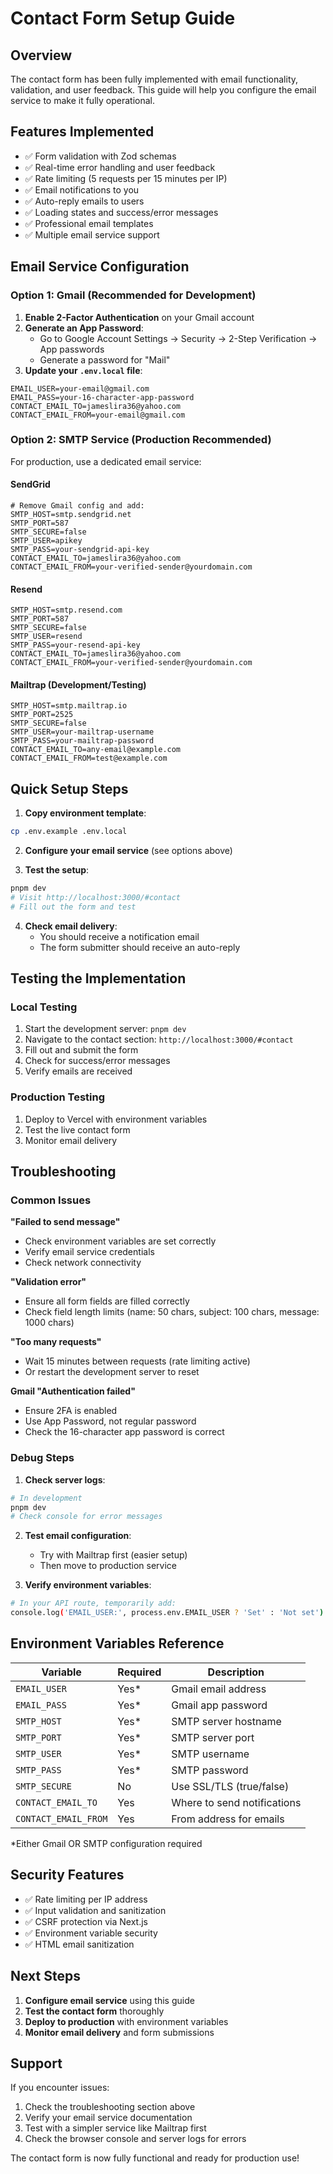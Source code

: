 # Contact Form Setup Guide

## Overview
The contact form has been fully implemented with email functionality, validation, and user feedback. This guide will help you configure the email service to make it fully operational.

## Features Implemented
- ✅ Form validation with Zod schemas
- ✅ Real-time error handling and user feedback
- ✅ Rate limiting (5 requests per 15 minutes per IP)
- ✅ Email notifications to you
- ✅ Auto-reply emails to users
- ✅ Loading states and success/error messages
- ✅ Professional email templates
- ✅ Multiple email service support

## Email Service Configuration

### Option 1: Gmail (Recommended for Development)

1. **Enable 2-Factor Authentication** on your Gmail account
2. **Generate an App Password**:
   - Go to Google Account Settings → Security → 2-Step Verification → App passwords
   - Generate a password for "Mail"
3. **Update your `.env.local` file**:
```env
EMAIL_USER=your-email@gmail.com
EMAIL_PASS=your-16-character-app-password
CONTACT_EMAIL_TO=jameslira36@yahoo.com
CONTACT_EMAIL_FROM=your-email@gmail.com
```

### Option 2: SMTP Service (Production Recommended)

For production, use a dedicated email service:

#### SendGrid
```env
# Remove Gmail config and add:
SMTP_HOST=smtp.sendgrid.net
SMTP_PORT=587
SMTP_SECURE=false
SMTP_USER=apikey
SMTP_PASS=your-sendgrid-api-key
CONTACT_EMAIL_TO=jameslira36@yahoo.com
CONTACT_EMAIL_FROM=your-verified-sender@yourdomain.com
```

#### Resend
```env
SMTP_HOST=smtp.resend.com
SMTP_PORT=587
SMTP_SECURE=false
SMTP_USER=resend
SMTP_PASS=your-resend-api-key
CONTACT_EMAIL_TO=jameslira36@yahoo.com
CONTACT_EMAIL_FROM=your-verified-sender@yourdomain.com
```

#### Mailtrap (Development/Testing)
```env
SMTP_HOST=smtp.mailtrap.io
SMTP_PORT=2525
SMTP_SECURE=false
SMTP_USER=your-mailtrap-username
SMTP_PASS=your-mailtrap-password
CONTACT_EMAIL_TO=any-email@example.com
CONTACT_EMAIL_FROM=test@example.com
```

## Quick Setup Steps

1. **Copy environment template**:
```bash
cp .env.example .env.local
```

2. **Configure your email service** (see options above)

3. **Test the setup**:
```bash
pnpm dev
# Visit http://localhost:3000/#contact
# Fill out the form and test
```

4. **Check email delivery**:
   - You should receive a notification email
   - The form submitter should receive an auto-reply

## Testing the Implementation

### Local Testing
1. Start the development server: `pnpm dev`
2. Navigate to the contact section: `http://localhost:3000/#contact`
3. Fill out and submit the form
4. Check for success/error messages
5. Verify emails are received

### Production Testing
1. Deploy to Vercel with environment variables
2. Test the live contact form
3. Monitor email delivery

## Troubleshooting

### Common Issues

**"Failed to send message"**
- Check environment variables are set correctly
- Verify email service credentials
- Check network connectivity

**"Validation error"**
- Ensure all form fields are filled correctly
- Check field length limits (name: 50 chars, subject: 100 chars, message: 1000 chars)

**"Too many requests"**
- Wait 15 minutes between requests (rate limiting active)
- Or restart the development server to reset

**Gmail "Authentication failed"**
- Ensure 2FA is enabled
- Use App Password, not regular password
- Check the 16-character app password is correct

### Debug Steps

1. **Check server logs**:
```bash
# In development
pnpm dev
# Check console for error messages
```

2. **Test email configuration**:
   - Try with Mailtrap first (easier setup)
   - Then move to production service

3. **Verify environment variables**:
```bash
# In your API route, temporarily add:
console.log('EMAIL_USER:', process.env.EMAIL_USER ? 'Set' : 'Not set')
```

## Environment Variables Reference

| Variable | Required | Description |
|----------|----------|-------------|
| `EMAIL_USER` | Yes* | Gmail email address |
| `EMAIL_PASS` | Yes* | Gmail app password |
| `SMTP_HOST` | Yes* | SMTP server hostname |
| `SMTP_PORT` | Yes* | SMTP server port |
| `SMTP_USER` | Yes* | SMTP username |
| `SMTP_PASS` | Yes* | SMTP password |
| `SMTP_SECURE` | No | Use SSL/TLS (true/false) |
| `CONTACT_EMAIL_TO` | Yes | Where to send notifications |
| `CONTACT_EMAIL_FROM` | Yes | From address for emails |

*Either Gmail OR SMTP configuration required

## Security Features

- ✅ Rate limiting per IP address
- ✅ Input validation and sanitization
- ✅ CSRF protection via Next.js
- ✅ Environment variable security
- ✅ HTML email sanitization

## Next Steps

1. **Configure email service** using this guide
2. **Test the contact form** thoroughly
3. **Deploy to production** with environment variables
4. **Monitor email delivery** and form submissions

## Support

If you encounter issues:
1. Check the troubleshooting section above
2. Verify your email service documentation
3. Test with a simpler service like Mailtrap first
4. Check the browser console and server logs for errors

The contact form is now fully functional and ready for production use!